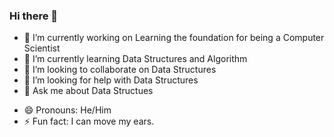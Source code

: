 ### Hi there 👋


- 🔭 I’m currently working on Learning the foundation for being a Computer Scientist
- 🌱 I’m currently learning Data Structures and Algorithm
- 👯 I’m looking to collaborate on Data Structures
- 🤔 I’m looking for help with Data Structures
- 💬 Ask me about Data Structues
<!-- - 📫 How to reach me: ... -->
- 😄 Pronouns: He/Him
- ⚡ Fun fact: I can move my ears. 


